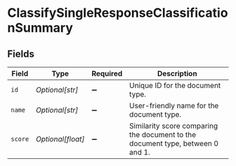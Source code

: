 # ClassifySingleResponseClassificationSummary


## Fields

| Field                                                                          | Type                                                                           | Required                                                                       | Description                                                                    |
| ------------------------------------------------------------------------------ | ------------------------------------------------------------------------------ | ------------------------------------------------------------------------------ | ------------------------------------------------------------------------------ |
| `id`                                                                           | *Optional[str]*                                                                | :heavy_minus_sign:                                                             | Unique ID for the document type.                                               |
| `name`                                                                         | *Optional[str]*                                                                | :heavy_minus_sign:                                                             | User-friendly name for the document type.                                      |
| `score`                                                                        | *Optional[float]*                                                              | :heavy_minus_sign:                                                             | Similarity score comparing the document to the document type, between 0 and 1. |